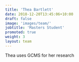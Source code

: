 ```yaml
---
title: 'Thea Bartlett'
date: 2018-12-20T13:45:06+10:00
draft: false
image: 'images/team/'
jobtitle: 'Masters Student'
promoted: true
weight: 3
layout: team
---
```


Thea uses GCMS for her research
